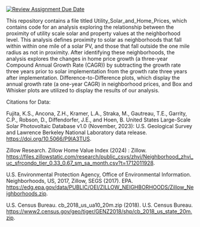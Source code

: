 [![Review Assignment Due Date](https://classroom.github.com/assets/deadline-readme-button-24ddc0f5d75046c5622901739e7c5dd533143b0c8e959d652212380cedb1ea36.svg)](https://classroom.github.com/a/g_e38bz1)

This repository contains a file titled Utility_Solar_and_Home_Prices, which contains code for an analysis exploring the relationship between the proximity of utility scale solar and property values at the neighborhood level. This analysis defines proximity to solar as neighborhoods that fall within within one mile of a solar PV, and those that fall outside the one mile radius as not in proximity. After identifying these neighborhoods, the analysis explores the changes in home price growth (a three-year Compound Annual Growth Rate (CAGR)) by subtracting the growth rate three years prior to solar implementation from the growth rate three years after implementation. Difference-to-Difference plots, which display the annual growth rate (a one-year CAGR) in neighborhood prices, and Box and Whisker plots are utilized to display the results of our analysis. 

Citations for Data: 

Fujita, K.S., Ancona, Z.H., Kramer, L.A., Straka, M., Gautreau, T.E., Garrity, C.P., Robson, D., Diffendorfer, J.E., and Hoen, B. United States Large-Scale Solar Photovoltaic Database v1.0 (November, 2023): U.S. Geological Survey and Lawrence Berkeley National Laboratory data release. https://doi.org/10.5066/P9IA3TUS.

Zillow Research. Zillow Home Value Index (2024) : Zillow. https://files.zillowstatic.com/research/public_csvs/zhvi/Neighborhood_zhvi_uc_sfrcondo_tier_0.33_0.67_sm_sa_month.csv?t=1712011928. 

U.S. Environmental Protection Agency, Office of Environmental Information. Neighborhoods, US, 2017, Zillow, SEGS (2017). EPA. https://edg.epa.gov/data/PUBLIC/OEI/ZILLOW_NEIGHBORHOODS/Zillow_Neighborhoods.zip. 

U.S. Census Bureau. cb_2018_us_ua10_20m.zip (2018). U.S. Census Bureau. https://www2.census.gov/geo/tiger/GENZ2018/shp/cb_2018_us_state_20m.zip. 
